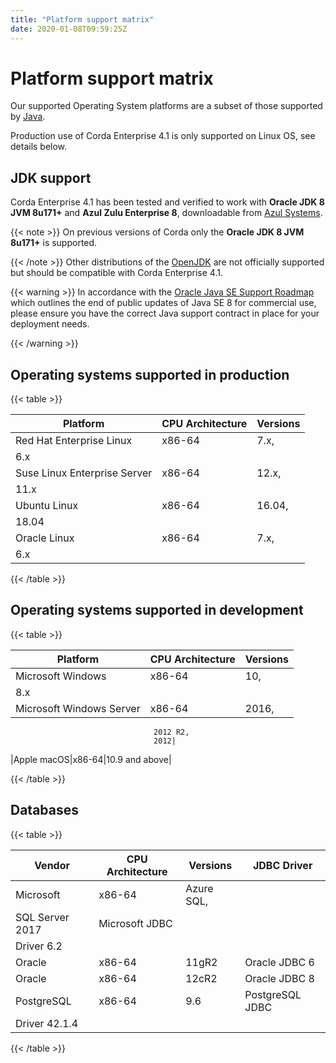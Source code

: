 ```yaml
---
title: "Platform support matrix"
date: 2020-01-08T09:59:25Z
---
```



# Platform support matrix
Our supported Operating System platforms are a subset of those supported by [Java](http://www.oracle.com/technetwork/java/javase/certconfig-2095354.html).

Production use of Corda Enterprise 4.1 is only supported on Linux OS, see details below.


## JDK support
Corda Enterprise 4.1 has been tested and verified to work with **Oracle JDK 8 JVM 8u171+** and **Azul Zulu Enterprise 8**, downloadable from
                [Azul Systems](https://www.azul.com/downloads/azure-only/zulu/).


{{< note >}}
On previous versions of Corda only the **Oracle JDK 8 JVM 8u171+** is supported.

{{< /note >}}
Other distributions of the [OpenJDK](https://openjdk.java.net/) are not officially supported but should be compatible with Corda Enterprise 4.1.


{{< warning >}}
In accordance with the [Oracle Java SE Support Roadmap](https://www.oracle.com/technetwork/java/java-se-support-roadmap.html)
                    which outlines the end of public updates of Java SE 8 for commercial use, please ensure you have the correct Java support contract in place
                    for your deployment needs.

{{< /warning >}}


## Operating systems supported in production

{{< table >}}

|Platform|CPU Architecture|Versions|
|-------------------------------|------------------|-----------|
|Red Hat Enterprise Linux|x86-64|7.x,
                                    6.x|
|Suse Linux Enterprise Server|x86-64|12.x,
                                    11.x|
|Ubuntu Linux|x86-64|16.04,
                                    18.04|
|Oracle Linux|x86-64|7.x,
                                    6.x|

{{< /table >}}

## Operating systems supported in development

{{< table >}}

|Platform|CPU Architecture|Versions|
|-------------------------------|------------------|-----------|
|Microsoft Windows|x86-64|10,
                                    8.x|
|Microsoft Windows Server|x86-64|2016,
                                    2012 R2,
                                    2012|
|Apple macOS|x86-64|10.9 and
                                    above|

{{< /table >}}

## Databases

{{< table >}}

|Vendor|CPU Architecture|Versions|JDBC Driver|
|-------------------------------|------------------|------------------|--------------------|
|Microsoft|x86-64|Azure SQL,
                                    SQL Server 2017|Microsoft JDBC
                                    Driver 6.2|
|Oracle|x86-64|11gR2|Oracle JDBC 6|
|Oracle|x86-64|12cR2|Oracle JDBC 8|
|PostgreSQL|x86-64|9.6|PostgreSQL JDBC
                                    Driver 42.1.4|

{{< /table >}}

